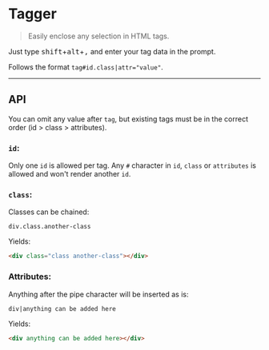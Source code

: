 # Tagger

> Easily enclose any selection in HTML tags.

Just type <kbd>shift</kbd>+<kbd>alt</kbd>+<kbd>,</kbd> and enter your tag data in the prompt.

Follows the format `tag#id.class|attr="value"`.

---

## API

You can omit any value after `tag`, but existing tags must be in the correct order (id > class > attributes).

### `id`:

Only one `id` is allowed per tag. Any `#` character in `id`, `class` or `attributes` is allowed and won't render another `id`.

### `class`:

Classes can be chained:

```
div.class.another-class
```

Yields:

```html
<div class="class another-class"></div>
```

### Attributes:

Anything after the pipe character will be inserted as is:

```
div|anything can be added here
```

Yields:

```html
<div anything can be added here></div>
```
